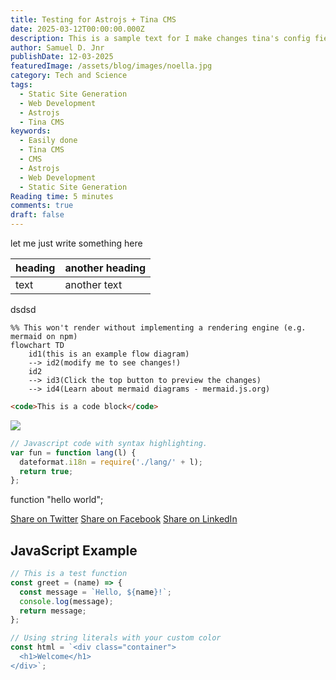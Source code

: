 ```yaml
---
title: Testing for Astrojs + Tina CMS
date: 2025-03-12T00:00:00.000Z
description: This is a sample text for I make changes tina's config fields
author: Samuel D. Jnr
publishDate: 12-03-2025
featuredImage: /assets/blog/images/noella.jpg
category: Tech and Science
tags:
  - Static Site Generation
  - Web Development
  - Astrojs
  - Tina CMS
keywords:
  - Easily done
  - Tina CMS
  - CMS
  - Astrojs
  - Web Development
  - Static Site Generation
Reading time: 5 minutes
comments: true
draft: false
---
```


let me just write something here

| heading | another heading |
| ------- | --------------- |
| text    | another text    |

dsdsd

```mermaid
%% This won't render without implementing a rendering engine (e.g. mermaid on npm)
flowchart TD
    id1(this is an example flow diagram) 
    --> id2(modify me to see changes!)
    id2 
    --> id3(Click the top button to preview the changes)
    --> id4(Learn about mermaid diagrams - mermaid.js.org)
```

```html
<code>This is a code block</code>
```

![](</assets/blog/images/HTU STUDENT LOGINS.jpg>)

```js
// Javascript code with syntax highlighting.
var fun = function lang(l) {
  dateformat.i18n = require('./lang/' + l);
  return true;
};
```

<span class="token keyword">function</span> 
<span class="token string">"hello world"</span>;

<div class="social-sharing">
  <a href="https://twitter.com/intent/tweet?text=Check%20out%20this%20blog%20post!&url=https://example.com/seo-tips" target="_blank">Share on Twitter</a>
  <a href="https://www.facebook.com/sharer/sharer.php?u=https://example.com/seo-tips" target="_blank">Share on Facebook</a>
  <a href="https://www.linkedin.com/shareArticle?mini=true&url=https://example.com/seo-tips&title=SEO%20Tips" target="_blank">Share on LinkedIn</a>
</div>

## JavaScript Example

```js
// This is a test function
const greet = (name) => {
  const message = `Hello, ${name}!`;
  console.log(message);
  return message;
};

// Using string literals with your custom color
const html = `<div class="container">
  <h1>Welcome</h1>
</div>`;
